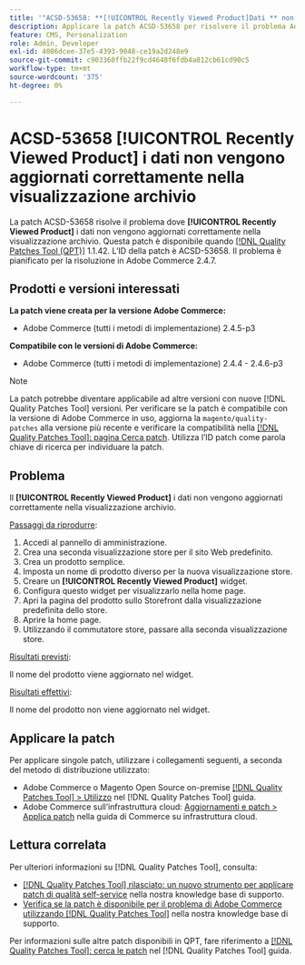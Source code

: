 ```yaml
---
title: '"ACSD-53658: **[!UICONTROL Recently Viewed Product]Dati ** non aggiornati correttamente nella vista archivio'
description: Applicare la patch ACSD-53658 per risolvere il problema Adobe Commerce in cui **[!UICONTROL Recently Viewed Product]** dati non vengono aggiornati correttamente nella visualizzazione archivio.
feature: CMS, Personalization
role: Admin, Developer
exl-id: 4086dcee-37e5-4393-9048-ce19a2d248e9
source-git-commit: c903360ffb22f9cd4648f6fdb4a812cb61cd90c5
workflow-type: tm+mt
source-wordcount: '375'
ht-degree: 0%

---
```


# ACSD-53658 **[!UICONTROL Recently Viewed Product]** i dati non vengono aggiornati correttamente nella visualizzazione archivio

La patch ACSD-53658 risolve il problema dove **[!UICONTROL Recently Viewed Product]** i dati non vengono aggiornati correttamente nella visualizzazione archivio. Questa patch è disponibile quando [[!DNL Quality Patches Tool (QPT)]](/help/announcements/adobe-commerce-announcements/magento-quality-patches-released-new-tool-to-self-serve-quality-patches.md) 1.1.42. L’ID della patch è ACSD-53658. Il problema è pianificato per la risoluzione in Adobe Commerce 2.4.7.

## Prodotti e versioni interessati

**La patch viene creata per la versione Adobe Commerce:**

* Adobe Commerce (tutti i metodi di implementazione) 2.4.5-p3

**Compatibile con le versioni di Adobe Commerce:**

* Adobe Commerce (tutti i metodi di implementazione) 2.4.4 - 2.4.6-p3

>[!NOTE]
>
>La patch potrebbe diventare applicabile ad altre versioni con nuove [!DNL Quality Patches Tool] versioni. Per verificare se la patch è compatibile con la versione di Adobe Commerce in uso, aggiorna la `magento/quality-patches` alla versione più recente e verificare la compatibilità nella [[!DNL Quality Patches Tool]: pagina Cerca patch](https://experienceleague.adobe.com/tools/commerce-quality-patches/index.html). Utilizza l’ID patch come parola chiave di ricerca per individuare la patch.

## Problema

Il **[!UICONTROL Recently Viewed Product]** i dati non vengono aggiornati correttamente nella visualizzazione archivio.

<u>Passaggi da riprodurre</u>:

1. Accedi al pannello di amministrazione.
1. Crea una seconda visualizzazione store per il sito Web predefinito.
1. Crea un prodotto semplice.
1. Imposta un nome di prodotto diverso per la nuova visualizzazione store.
1. Creare un **[!UICONTROL Recently Viewed Product]** widget.
1. Configura questo widget per visualizzarlo nella home page.
1. Apri la pagina del prodotto sullo Storefront dalla visualizzazione predefinita dello store.
1. Aprire la home page.
1. Utilizzando il commutatore store, passare alla seconda visualizzazione store.

<u>Risultati previsti</u>:

Il nome del prodotto viene aggiornato nel widget.

<u>Risultati effettivi</u>:

Il nome del prodotto non viene aggiornato nel widget.

## Applicare la patch

Per applicare singole patch, utilizzare i collegamenti seguenti, a seconda del metodo di distribuzione utilizzato:

* Adobe Commerce o Magento Open Source on-premise [[!DNL Quality Patches Tool] > Utilizzo](https://experienceleague.adobe.com/docs/commerce-operations/tools/quality-patches-tool/usage.html) nel [!DNL Quality Patches Tool] guida.
* Adobe Commerce sull’infrastruttura cloud: [Aggiornamenti e patch > Applica patch](https://experienceleague.adobe.com/docs/commerce-cloud-service/user-guide/develop/upgrade/apply-patches.html) nella guida di Commerce su infrastruttura cloud.

## Lettura correlata

Per ulteriori informazioni su [!DNL Quality Patches Tool], consulta:

* [[!DNL Quality Patches Tool] rilasciato: un nuovo strumento per applicare patch di qualità self-service](/help/announcements/adobe-commerce-announcements/magento-quality-patches-released-new-tool-to-self-serve-quality-patches.md) nella nostra knowledge base di supporto.
* [Verifica se la patch è disponibile per il problema di Adobe Commerce utilizzando [!DNL Quality Patches Tool]](/help/support-tools/patches-available-in-qpt-tool/check-patch-for-magento-issue-with-magento-quality-patches.md) nella nostra knowledge base di supporto.

Per informazioni sulle altre patch disponibili in QPT, fare riferimento a [[!DNL Quality Patches Tool]: cerca le patch](https://experienceleague.adobe.com/tools/commerce-quality-patches/index.html) nel [!DNL Quality Patches Tool] guida.
